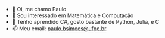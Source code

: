 - 👋 Oi, me chamo Paulo
- 👀 Sou interessado em Matemática e Computação
- 🌱 Tenho aprendido C#, gosto bastante de Python, Julia, e C
- 📫 Meu email: paulo.bsimoes@ufpe.br